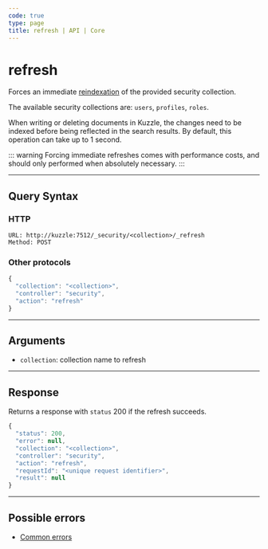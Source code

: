 ```yaml
---
code: true
type: page
title: refresh | API | Core
---
```


# refresh

<SinceBadge version="2.1.0"/>

Forces an immediate [reindexation](https://www.elastic.co/guide/en/elasticsearch/reference/7.4/docs-refresh.html) of the provided security collection.

The available security collections are: `users`, `profiles`, `roles`.

When writing or deleting documents in Kuzzle, the changes need to be indexed before being reflected in the search results.
By default, this operation can take up to 1 second.

::: warning
Forcing immediate refreshes comes with performance costs, and should only performed when absolutely necessary.
:::

---

## Query Syntax

### HTTP

```http
URL: http://kuzzle:7512/_security/<collection>/_refresh
Method: POST
```

### Other protocols

```js
{
  "collection": "<collection>",
  "controller": "security",
  "action": "refresh"
}
```

---

## Arguments

- `collection`: collection name to refresh

---

## Response

Returns a response with `status` 200 if the refresh succeeds.

```js
{
  "status": 200,
  "error": null,
  "collection": "<collection>",
  "controller": "security",
  "action": "refresh",
  "requestId": "<unique request identifier>",
  "result": null
}
```

---

## Possible errors

- [Common errors](/core/2/api/errors/types#common-errors)
